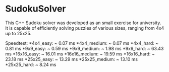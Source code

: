 # SudokuSolver
 This C++ Sudoku solver was developed as an small exercise for university. It is capable of efficiently solving puzzles of various sizes, ranging from 4x4 up to 25x25.


Speedtest:
*4x4_easy:     ~  0.07 ms
*4x4_medium:   ~  0.07 ms
*4x4_hard:     ~  0.81 ms
*9x9_easy:     ~  0.59 ms
*9x9_medium:   ~  1.98 ms
*9x9_hard:     ~ 63.43 ms
*16x16_easy:   ~ 16.01 ms
*16x16_medium: ~ 19.59 ms
*16x16_hard:   ~ 23.18 ms
*25x25_easy:   ~ 13.29 ms
*25x25_medium: ~ 13.10 ms
*25x25_hard:   ~  8.24 ms
